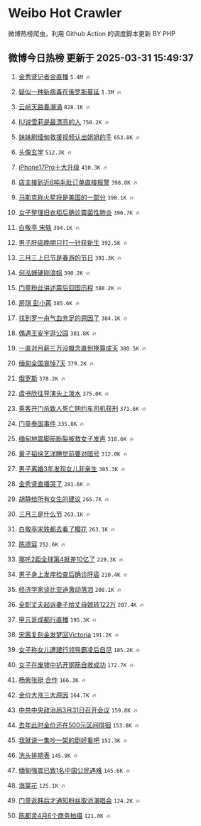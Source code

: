 # Weibo Hot Crawler 



微博热榜爬虫，利用 Github Action 的调度脚本更新 BY PHP 


## 微博今日热榜 更新于 2025-03-31 15:49:37 
1. [金秀贤记者会直播](https://s.weibo.com/weibo?q=%23%E9%87%91%E7%A7%80%E8%B4%A4%E8%AE%B0%E8%80%85%E4%BC%9A%E7%9B%B4%E6%92%AD%23&t=31&band_rank=1&Refer=top) `5.4M 🔥` 

1. [疑似一种新病毒在俄罗斯蔓延](https://s.weibo.com/weibo?q=%23%E7%96%91%E4%BC%BC%E4%B8%80%E7%A7%8D%E6%96%B0%E7%97%85%E6%AF%92%E5%9C%A8%E4%BF%84%E7%BD%97%E6%96%AF%E8%94%93%E5%BB%B6%23&t=31&band_rank=2&Refer=top) `1.3M 🔥` 

1. [云岭天路春潮涌](https://s.weibo.com/weibo?q=%23%E4%BA%91%E5%B2%AD%E5%A4%A9%E8%B7%AF%E6%98%A5%E6%BD%AE%E6%B6%8C%23&t=31&band_rank=3&Refer=top) `828.1K 🔥` 

1. [IU说雪莉是最漂亮的人](https://s.weibo.com/weibo?q=%23IU%E8%AF%B4%E9%9B%AA%E8%8E%89%E6%98%AF%E6%9C%80%E6%BC%82%E4%BA%AE%E7%9A%84%E4%BA%BA%23&t=31&band_rank=4&Refer=top) `750.2K 🔥` 

1. [妹妹刷缅甸救援视频认出姐姐的手](https://s.weibo.com/weibo?q=%23%E5%A6%B9%E5%A6%B9%E5%88%B7%E7%BC%85%E7%94%B8%E6%95%91%E6%8F%B4%E8%A7%86%E9%A2%91%E8%AE%A4%E5%87%BA%E5%A7%90%E5%A7%90%E7%9A%84%E6%89%8B%23&t=31&band_rank=5&Refer=top) `653.8K 🔥` 

1. [头像玄学](https://s.weibo.com/weibo?q=%E5%A4%B4%E5%83%8F%E7%8E%84%E5%AD%A6&t=31&band_rank=6&Refer=top) `512.3K 🔥` 

1. [iPhone17Pro十大升级](https://s.weibo.com/weibo?q=%23iPhone17Pro%E5%8D%81%E5%A4%A7%E5%8D%87%E7%BA%A7%23&t=31&band_rank=7&Refer=top) `410.3K 🔥` 

1. [店主接到近8吨毛肚订单直接报警](https://s.weibo.com/weibo?q=%23%E5%BA%97%E4%B8%BB%E6%8E%A5%E5%88%B0%E8%BF%918%E5%90%A8%E6%AF%9B%E8%82%9A%E8%AE%A2%E5%8D%95%E7%9B%B4%E6%8E%A5%E6%8A%A5%E8%AD%A6%23&t=31&band_rank=8&Refer=top) `398.8K 🔥` 

1. [马斯克称火星将是美国的一部分](https://s.weibo.com/weibo?q=%23%E9%A9%AC%E6%96%AF%E5%85%8B%E7%A7%B0%E7%81%AB%E6%98%9F%E5%B0%86%E6%98%AF%E7%BE%8E%E5%9B%BD%E7%9A%84%E4%B8%80%E9%83%A8%E5%88%86%23&t=31&band_rank=9&Refer=top) `398.1K 🔥` 

1. [女子整理旧衣柜后确诊霉菌性肺炎](https://s.weibo.com/weibo?q=%23%E5%A5%B3%E5%AD%90%E6%95%B4%E7%90%86%E6%97%A7%E8%A1%A3%E6%9F%9C%E5%90%8E%E7%A1%AE%E8%AF%8A%E9%9C%89%E8%8F%8C%E6%80%A7%E8%82%BA%E7%82%8E%23&t=31&band_rank=10&Refer=top) `396.7K 🔥` 

1. [白敬亭 宋轶](https://s.weibo.com/weibo?q=%E7%99%BD%E6%95%AC%E4%BA%AD%20%E5%AE%8B%E8%BD%B6&t=31&band_rank=11&Refer=top) `394.1K 🔥` 

1. [男子肝癌晚期只打一针获新生](https://s.weibo.com/weibo?q=%23%E7%94%B7%E5%AD%90%E8%82%9D%E7%99%8C%E6%99%9A%E6%9C%9F%E5%8F%AA%E6%89%93%E4%B8%80%E9%92%88%E8%8E%B7%E6%96%B0%E7%94%9F%23&t=31&band_rank=12&Refer=top) `392.5K 🔥` 

1. [三月三上巳节是春游的节日](https://s.weibo.com/weibo?q=%23%E4%B8%89%E6%9C%88%E4%B8%89%E4%B8%8A%E5%B7%B3%E8%8A%82%E6%98%AF%E6%98%A5%E6%B8%B8%E7%9A%84%E8%8A%82%E6%97%A5%23&t=31&band_rank=13&Refer=top) `391.3K 🔥` 

1. [何泓姗硬刚浪姐](https://s.weibo.com/weibo?q=%E4%BD%95%E6%B3%93%E5%A7%97%E7%A1%AC%E5%88%9A%E6%B5%AA%E5%A7%90&t=31&band_rank=14&Refer=top) `390.2K 🔥` 

1. [门童粉丝讲述震后回国历程](https://s.weibo.com/weibo?q=%23%E9%97%A8%E7%AB%A5%E7%B2%89%E4%B8%9D%E8%AE%B2%E8%BF%B0%E9%9C%87%E5%90%8E%E5%9B%9E%E5%9B%BD%E5%8E%86%E7%A8%8B%23&t=31&band_rank=15&Refer=top) `388.2K 🔥` 

1. [房琪 彭小苒](https://s.weibo.com/weibo?q=%E6%88%BF%E7%90%AA%20%E5%BD%AD%E5%B0%8F%E8%8B%92&t=31&band_rank=16&Refer=top) `385.6K 🔥` 

1. [找到罗一舟气血充足的原因了](https://s.weibo.com/weibo?q=%23%E6%89%BE%E5%88%B0%E7%BD%97%E4%B8%80%E8%88%9F%E6%B0%94%E8%A1%80%E5%85%85%E8%B6%B3%E7%9A%84%E5%8E%9F%E5%9B%A0%E4%BA%86%23&t=31&band_rank=17&Refer=top) `384.1K 🔥` 

1. [偶遇王安宇逛公园](https://s.weibo.com/weibo?q=%23%E5%81%B6%E9%81%87%E7%8E%8B%E5%AE%89%E5%AE%87%E9%80%9B%E5%85%AC%E5%9B%AD%23&t=31&band_rank=18&Refer=top) `381.8K 🔥` 

1. [一直对月薪三万没概念直到换算成天](https://s.weibo.com/weibo?q=%E4%B8%80%E7%9B%B4%E5%AF%B9%E6%9C%88%E8%96%AA%E4%B8%89%E4%B8%87%E6%B2%A1%E6%A6%82%E5%BF%B5%E7%9B%B4%E5%88%B0%E6%8D%A2%E7%AE%97%E6%88%90%E5%A4%A9&t=31&band_rank=19&Refer=top) `380.5K 🔥` 

1. [缅甸全国哀悼7天](https://s.weibo.com/weibo?q=%23%E7%BC%85%E7%94%B8%E5%85%A8%E5%9B%BD%E5%93%80%E6%82%BC7%E5%A4%A9%23&t=31&band_rank=20&Refer=top) `379.2K 🔥` 

1. [俄罗斯](https://s.weibo.com/weibo?q=%E4%BF%84%E7%BD%97%E6%96%AF&t=31&band_rank=21&Refer=top) `378.2K 🔥` 

1. [虞书欣往导演头上泼水](https://s.weibo.com/weibo?q=%23%E8%99%9E%E4%B9%A6%E6%AC%A3%E5%BE%80%E5%AF%BC%E6%BC%94%E5%A4%B4%E4%B8%8A%E6%B3%BC%E6%B0%B4%23&t=31&band_rank=22&Refer=top) `375.0K 🔥` 

1. [乘客开门杀致人死亡网约车司机获刑](https://s.weibo.com/weibo?q=%23%E4%B9%98%E5%AE%A2%E5%BC%80%E9%97%A8%E6%9D%80%E8%87%B4%E4%BA%BA%E6%AD%BB%E4%BA%A1%E7%BD%91%E7%BA%A6%E8%BD%A6%E5%8F%B8%E6%9C%BA%E8%8E%B7%E5%88%91%23&t=31&band_rank=23&Refer=top) `371.6K 🔥` 

1. [门童泰国事件](https://s.weibo.com/weibo?q=%E9%97%A8%E7%AB%A5%E6%B3%B0%E5%9B%BD%E4%BA%8B%E4%BB%B6&t=31&band_rank=24&Refer=top) `335.8K 🔥` 

1. [缅甸地震脚筋断裂被救女子发声](https://s.weibo.com/weibo?q=%23%E7%BC%85%E7%94%B8%E5%9C%B0%E9%9C%87%E8%84%9A%E7%AD%8B%E6%96%AD%E8%A3%82%E8%A2%AB%E6%95%91%E5%A5%B3%E5%AD%90%E5%8F%91%E5%A3%B0%23&t=31&band_rank=25&Refer=top) `318.6K 🔥` 

1. [黄子韬徐艺洋睡觉前要对暗号](https://s.weibo.com/weibo?q=%23%E9%BB%84%E5%AD%90%E9%9F%AC%E5%BE%90%E8%89%BA%E6%B4%8B%E7%9D%A1%E8%A7%89%E5%89%8D%E8%A6%81%E5%AF%B9%E6%9A%97%E5%8F%B7%23&t=31&band_rank=26&Refer=top) `312.0K 🔥` 

1. [男子离婚3年发现女儿非亲生](https://s.weibo.com/weibo?q=%23%E7%94%B7%E5%AD%90%E7%A6%BB%E5%A9%9A3%E5%B9%B4%E5%8F%91%E7%8E%B0%E5%A5%B3%E5%84%BF%E9%9D%9E%E4%BA%B2%E7%94%9F%23&t=31&band_rank=27&Refer=top) `305.3K 🔥` 

1. [金秀贤直播哭了](https://s.weibo.com/weibo?q=%23%E9%87%91%E7%A7%80%E8%B4%A4%E7%9B%B4%E6%92%AD%E5%93%AD%E4%BA%86%23&t=31&band_rank=28&Refer=top) `281.6K 🔥` 

1. [胡静给所有女生的建议](https://s.weibo.com/weibo?q=%E8%83%A1%E9%9D%99%E7%BB%99%E6%89%80%E6%9C%89%E5%A5%B3%E7%94%9F%E7%9A%84%E5%BB%BA%E8%AE%AE&t=31&band_rank=29&Refer=top) `265.7K 🔥` 

1. [三月三是什么节](https://s.weibo.com/weibo?q=%23%E4%B8%89%E6%9C%88%E4%B8%89%E6%98%AF%E4%BB%80%E4%B9%88%E8%8A%82%23&t=31&band_rank=30&Refer=top) `263.1K 🔥` 

1. [白敬亭宋轶都去看了樱花](https://s.weibo.com/weibo?q=%23%E7%99%BD%E6%95%AC%E4%BA%AD%E5%AE%8B%E8%BD%B6%E9%83%BD%E5%8E%BB%E7%9C%8B%E4%BA%86%E6%A8%B1%E8%8A%B1%23&t=31&band_rank=31&Refer=top) `263.1K 🔥` 

1. [陈德容](https://s.weibo.com/weibo?q=%E9%99%88%E5%BE%B7%E5%AE%B9&t=31&band_rank=32&Refer=top) `252.6K 🔥` 

1. [哪吒2距全球第4就差10亿了](https://s.weibo.com/weibo?q=%23%E5%93%AA%E5%90%922%E8%B7%9D%E5%85%A8%E7%90%83%E7%AC%AC4%E5%B0%B1%E5%B7%AE10%E4%BA%BF%E4%BA%86%23&t=31&band_rank=33&Refer=top) `229.3K 🔥` 

1. [男子身上发痒检查后确诊肝癌](https://s.weibo.com/weibo?q=%23%E7%94%B7%E5%AD%90%E8%BA%AB%E4%B8%8A%E5%8F%91%E7%97%92%E6%A3%80%E6%9F%A5%E5%90%8E%E7%A1%AE%E8%AF%8A%E8%82%9D%E7%99%8C%23&t=31&band_rank=34&Refer=top) `210.4K 🔥` 

1. [经济学家谈比亚迪激动落泪](https://s.weibo.com/weibo?q=%23%E7%BB%8F%E6%B5%8E%E5%AD%A6%E5%AE%B6%E8%B0%88%E6%AF%94%E4%BA%9A%E8%BF%AA%E6%BF%80%E5%8A%A8%E8%90%BD%E6%B3%AA%23&t=31&band_rank=35&Refer=top) `208.1K 🔥` 

1. [全职丈夫起诉妻子给丈母娘转122万](https://s.weibo.com/weibo?q=%23%E5%85%A8%E8%81%8C%E4%B8%88%E5%A4%AB%E8%B5%B7%E8%AF%89%E5%A6%BB%E5%AD%90%E7%BB%99%E4%B8%88%E6%AF%8D%E5%A8%98%E8%BD%AC122%E4%B8%87%23&t=31&band_rank=36&Refer=top) `207.4K 🔥` 

1. [甲亢哥成都行直播](https://s.weibo.com/weibo?q=%23%E7%94%B2%E4%BA%A2%E5%93%A5%E6%88%90%E9%83%BD%E8%A1%8C%E7%9B%B4%E6%92%AD%23&t=31&band_rank=37&Refer=top) `195.3K 🔥` 

1. [宋茜复刻金发梦回Victoria](https://s.weibo.com/weibo?q=%23%E5%AE%8B%E8%8C%9C%E5%A4%8D%E5%88%BB%E9%87%91%E5%8F%91%E6%A2%A6%E5%9B%9EVictoria%23&t=31&band_rank=38&Refer=top) `191.2K 🔥` 

1. [女子称女儿遭建行领导霸凌后自尽](https://s.weibo.com/weibo?q=%23%E5%A5%B3%E5%AD%90%E7%A7%B0%E5%A5%B3%E5%84%BF%E9%81%AD%E5%BB%BA%E8%A1%8C%E9%A2%86%E5%AF%BC%E9%9C%B8%E5%87%8C%E5%90%8E%E8%87%AA%E5%B0%BD%23&t=31&band_rank=39&Refer=top) `185.2K 🔥` 

1. [女子在废墟中扒开钢筋自救成功](https://s.weibo.com/weibo?q=%23%E5%A5%B3%E5%AD%90%E5%9C%A8%E5%BA%9F%E5%A2%9F%E4%B8%AD%E6%89%92%E5%BC%80%E9%92%A2%E7%AD%8B%E8%87%AA%E6%95%91%E6%88%90%E5%8A%9F%23&t=31&band_rank=40&Refer=top) `172.7K 🔥` 

1. [杨紫张挺 合作](https://s.weibo.com/weibo?q=%E6%9D%A8%E7%B4%AB%E5%BC%A0%E6%8C%BA%20%E5%90%88%E4%BD%9C&t=31&band_rank=41&Refer=top) `166.3K 🔥` 

1. [金价大涨三大原因](https://s.weibo.com/weibo?q=%23%E9%87%91%E4%BB%B7%E5%A4%A7%E6%B6%A8%E4%B8%89%E5%A4%A7%E5%8E%9F%E5%9B%A0%23&t=31&band_rank=42&Refer=top) `164.7K 🔥` 

1. [中共中央政治局3月31日召开会议](https://s.weibo.com/weibo?q=%23%E4%B8%AD%E5%85%B1%E4%B8%AD%E5%A4%AE%E6%94%BF%E6%B2%BB%E5%B1%803%E6%9C%8831%E6%97%A5%E5%8F%AC%E5%BC%80%E4%BC%9A%E8%AE%AE%23&t=31&band_rank=43&Refer=top) `159.8K 🔥` 

1. [去年此时金价还在500元区间徘徊](https://s.weibo.com/weibo?q=%23%E5%8E%BB%E5%B9%B4%E6%AD%A4%E6%97%B6%E9%87%91%E4%BB%B7%E8%BF%98%E5%9C%A8500%E5%85%83%E5%8C%BA%E9%97%B4%E5%BE%98%E5%BE%8A%23&t=31&band_rank=44&Refer=top) `153.8K 🔥` 

1. [我就说一集吵一架的剧好看吧](https://s.weibo.com/weibo?q=%E6%88%91%E5%B0%B1%E8%AF%B4%E4%B8%80%E9%9B%86%E5%90%B5%E4%B8%80%E6%9E%B6%E7%9A%84%E5%89%A7%E5%A5%BD%E7%9C%8B%E5%90%A7&t=31&band_rank=45&Refer=top) `152.3K 🔥` 

1. [洗头排期表](https://s.weibo.com/weibo?q=%E6%B4%97%E5%A4%B4%E6%8E%92%E6%9C%9F%E8%A1%A8&t=31&band_rank=46&Refer=top) `145.9K 🔥` 

1. [缅甸强震已致1名中国公民遇难](https://s.weibo.com/weibo?q=%23%E7%BC%85%E7%94%B8%E5%BC%BA%E9%9C%87%E5%B7%B2%E8%87%B41%E5%90%8D%E4%B8%AD%E5%9B%BD%E5%85%AC%E6%B0%91%E9%81%87%E9%9A%BE%23&t=31&band_rank=47&Refer=top) `145.6K 🔥` 

1. [海棠花](https://s.weibo.com/weibo?q=%E6%B5%B7%E6%A3%A0%E8%8A%B1&t=31&band_rank=48&Refer=top) `125.1K 🔥` 

1. [门童返韩后才通知粉丝取消演唱会](https://s.weibo.com/weibo?q=%23%E9%97%A8%E7%AB%A5%E8%BF%94%E9%9F%A9%E5%90%8E%E6%89%8D%E9%80%9A%E7%9F%A5%E7%B2%89%E4%B8%9D%E5%8F%96%E6%B6%88%E6%BC%94%E5%94%B1%E4%BC%9A%23&t=31&band_rank=49&Refer=top) `124.2K 🔥` 

1. [陈都灵4月6个商务拍摄](https://s.weibo.com/weibo?q=%23%E9%99%88%E9%83%BD%E7%81%B54%E6%9C%886%E4%B8%AA%E5%95%86%E5%8A%A1%E6%8B%8D%E6%91%84%23&t=31&band_rank=50&Refer=top) `121.0K 🔥` 

